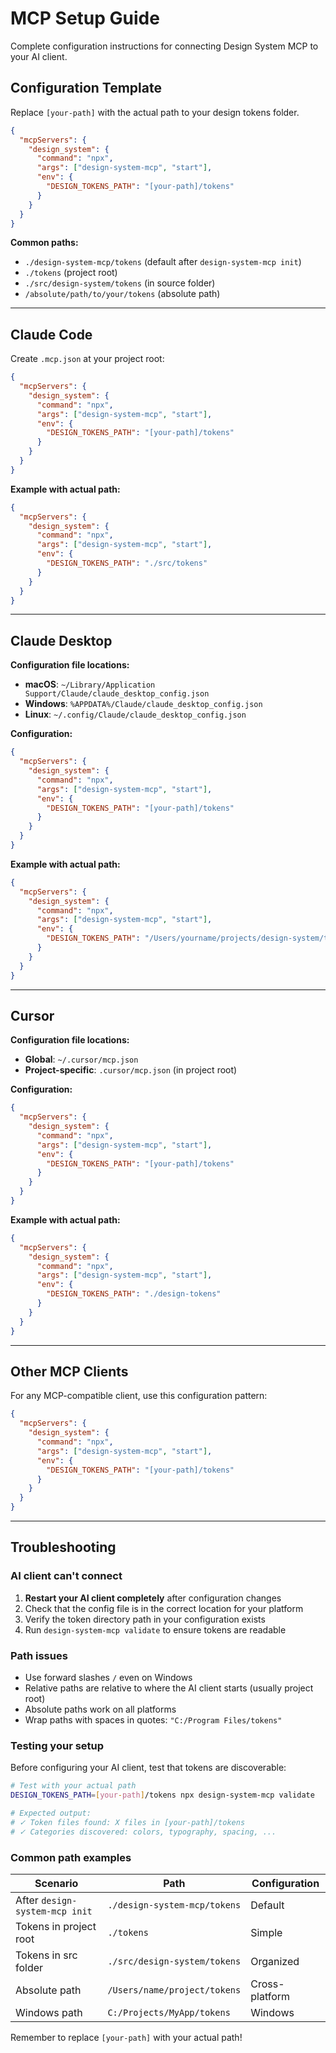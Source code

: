 # MCP Setup Guide

Complete configuration instructions for connecting Design System MCP to your AI client.

## Configuration Template

Replace `[your-path]` with the actual path to your design tokens folder.

```json
{
  "mcpServers": {
    "design_system": {
      "command": "npx",
      "args": ["design-system-mcp", "start"],
      "env": {
        "DESIGN_TOKENS_PATH": "[your-path]/tokens"
      }
    }
  }
}
```

**Common paths:**
- `./design-system-mcp/tokens` (default after `design-system-mcp init`)
- `./tokens` (project root)
- `./src/design-system/tokens` (in source folder)
- `/absolute/path/to/your/tokens` (absolute path)

---

## Claude Code

Create `.mcp.json` at your project root:

```json
{
  "mcpServers": {
    "design_system": {
      "command": "npx",
      "args": ["design-system-mcp", "start"],
      "env": {
        "DESIGN_TOKENS_PATH": "[your-path]/tokens"
      }
    }
  }
}
```

**Example with actual path:**
```json
{
  "mcpServers": {
    "design_system": {
      "command": "npx",
      "args": ["design-system-mcp", "start"],
      "env": {
        "DESIGN_TOKENS_PATH": "./src/tokens"
      }
    }
  }
}
```

---

## Claude Desktop

**Configuration file locations:**
- **macOS**: `~/Library/Application Support/Claude/claude_desktop_config.json`
- **Windows**: `%APPDATA%/Claude/claude_desktop_config.json`
- **Linux**: `~/.config/Claude/claude_desktop_config.json`

**Configuration:**
```json
{
  "mcpServers": {
    "design_system": {
      "command": "npx",
      "args": ["design-system-mcp", "start"],
      "env": {
        "DESIGN_TOKENS_PATH": "[your-path]/tokens"
      }
    }
  }
}
```

**Example with actual path:**
```json
{
  "mcpServers": {
    "design_system": {
      "command": "npx",
      "args": ["design-system-mcp", "start"],
      "env": {
        "DESIGN_TOKENS_PATH": "/Users/yourname/projects/design-system/tokens"
      }
    }
  }
}
```

---

## Cursor

**Configuration file locations:**
- **Global**: `~/.cursor/mcp.json`
- **Project-specific**: `.cursor/mcp.json` (in project root)

**Configuration:**
```json
{
  "mcpServers": {
    "design_system": {
      "command": "npx",
      "args": ["design-system-mcp", "start"],
      "env": {
        "DESIGN_TOKENS_PATH": "[your-path]/tokens"
      }
    }
  }
}
```

**Example with actual path:**
```json
{
  "mcpServers": {
    "design_system": {
      "command": "npx",
      "args": ["design-system-mcp", "start"],
      "env": {
        "DESIGN_TOKENS_PATH": "./design-tokens"
      }
    }
  }
}
```

---

## Other MCP Clients

For any MCP-compatible client, use this configuration pattern:

```json
{
  "mcpServers": {
    "design_system": {
      "command": "npx",
      "args": ["design-system-mcp", "start"],
      "env": {
        "DESIGN_TOKENS_PATH": "[your-path]/tokens"
      }
    }
  }
}
```

---

## Troubleshooting

### AI client can't connect
1. **Restart your AI client completely** after configuration changes
2. Check that the config file is in the correct location for your platform
3. Verify the token directory path in your configuration exists
4. Run `design-system-mcp validate` to ensure tokens are readable

### Path issues
- Use forward slashes `/` even on Windows
- Relative paths are relative to where the AI client starts (usually project root)
- Absolute paths work on all platforms
- Wrap paths with spaces in quotes: `"C:/Program Files/tokens"`

### Testing your setup
Before configuring your AI client, test that tokens are discoverable:

```bash
# Test with your actual path
DESIGN_TOKENS_PATH=[your-path]/tokens npx design-system-mcp validate

# Expected output:
# ✓ Token files found: X files in [your-path]/tokens
# ✓ Categories discovered: colors, typography, spacing, ...
```

### Common path examples

| Scenario | Path | Configuration |
|----------|------|---------------|
| After `design-system-mcp init` | `./design-system-mcp/tokens` | Default |
| Tokens in project root | `./tokens` | Simple |
| Tokens in src folder | `./src/design-system/tokens` | Organized |
| Absolute path | `/Users/name/project/tokens` | Cross-platform |
| Windows path | `C:/Projects/MyApp/tokens` | Windows |

Remember to replace `[your-path]` with your actual path!